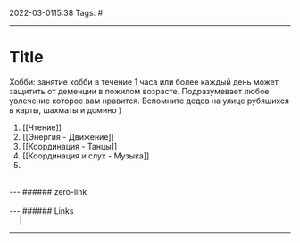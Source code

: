 2022-03-0115:38
Tags: #

---
# Title

Хобби: занятие хобби в течение 1 часа или более каждый день может защитить от деменции в пожилом возрасте. Подразумевает любое увлечение которое вам нравится. Вспомните дедов на улице рубяшихся в карты, шахматы и домино )
1. [[Чтение]]
2. [[Энергия - Движение]]
3. [[Координация - Танцы]]
4. [[Координация и слух - Музыка]] 
5. 




</br>
---
###### zero-link </br>

</br>
---
###### Links </br>
 &emsp; | &emsp; 


---